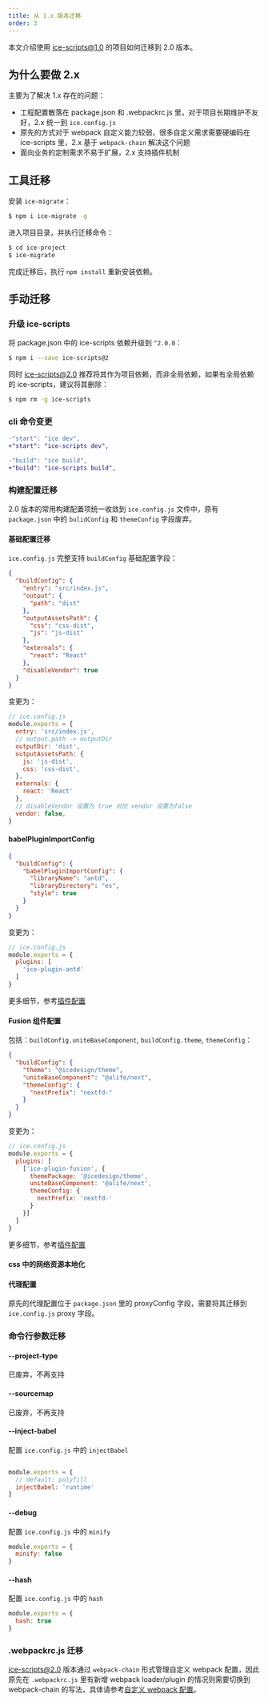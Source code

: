 ```yaml
---
title: 从 1.x 版本迁移
order: 3
---
```


本文介绍使用 ice-scripts@1.0 的项目如何迁移到 2.0 版本。

## 为什么要做 2.x

主要为了解决 1.x 存在的问题：

- 工程配置散落在 package.json 和 .webpackrc.js 里，对于项目长期维护不友好，2.x 统一到 `ice.config.js`
- 原先的方式对于 webpack 自定义能力较弱，很多自定义需求需要硬编码在 ice-scripts 里，2.x 基于 `webpack-chain` 解决这个问题
- 面向业务的定制需求不易于扩展，2.x 支持插件机制

## 工具迁移

安装 `ice-migrate`：

```bash
$ npm i ice-migrate -g
```

进入项目目录，并执行迁移命令：

```bash
$ cd ice-project
$ ice-migrate
```

完成迁移后，执行 `npm install` 重新安装依赖。

## 手动迁移

### 升级 ice-scripts

将 package.json 中的 ice-scripts 依赖升级到 `^2.0.0`：

```bash
$ npm i --save ice-scripts@2
```

同时 ice-scripts@2.0 推荐将其作为项目依赖，而非全局依赖，如果有全局依赖的 ice-scripts，建议将其删除：

```bash
$ npm rm -g ice-scripts
```

### cli 命令变更

```diff
-"start": "ice dev",
+"start": "ice-scripts dev",

-"build": "ice build",
+"build": "ice-scripts build",
```

### 构建配置迁移

2.0 版本的常用构建配置项统一收敛到 `ice.config.js` 文件中，原有 `package.json` 中的 `bulidConfig` 和 `themeConfig` 字段废弃。

#### 基础配置迁移

`ice.config.js` 完整支持 `buildConfig` 基础配置字段：

```json
{
  "buildConfig": {
    "entry": "src/index.js",
    "output": {
      "path": "dist"
    },
    "outputAssetsPath": {
      "css": "css-dist",
      "js": "js-dist"
    },
    "externals": {
      "react": "React"
    },
    "disableVendor": true
  }
}

```

变更为：

```js
// ice.config.js
module.exports = {
  entry: 'src/index.js',
  // output.path -> outputDir
  outputDir: 'dist',
  outputAssetsPath: {
    js: 'js-dist',
    css: 'css-dist',
  },
  externals: {
    react: 'React'
  },
  // disableVendor 设置为 true 对应 vendor 设置为false
  vendor: false,
}
```

#### babelPluginImportConfig

```json
{
  "buildConfig": {
    "babelPluginImportConfig": {
      "libraryName": "antd",
      "libraryDirectory": "es",
      "style": true
    }
  }
}
```

变更为：

```js
// ice.config.js
module.exports = {
  plugins: [
    'ice-plugin-antd'
  ]
}
```

更多细节，参考[插件配置](/docs/cli/plugin-list/antd.md)

#### Fusion 组件配置

包括：`buildConfig.uniteBaseComponent`, `buildConfig.theme`, `themeConfig`：

```json
{
  "buildConfig": {
    "theme": "@icedesign/theme",
    "uniteBaseComponent": "@alife/next",
    "themeConfig": {
      "nextPrefix": "nextfd-"
    }
  }
}
```

变更为：

```js
// ice.config.js
module.exports = {
  plugins: [
    ['ice-plugin-fusion', {
      themePackage: '@icedesign/theme',
      uniteBaseComponent: '@alife/next',
      themeConfig: {
        nextPrefix: 'nextfd-'
      }
    }]
  ]
}
```

更多细节，参考[插件配置](/docs/cli/plugin-list/fusion.md)

#### css 中的网络资源本地化

#### 代理配置

原先的代理配置位于 `package.json` 里的 proxyConfig 字段，需要将其迁移到 `ice.config.js` proxy 字段。

### 命令行参数迁移

#### --project-type

已废弃，不再支持

#### --sourcemap

已废弃，不再支持

#### --inject-babel

配置 `ice.config.js` 中的 `injectBabel`

```js

module.exports = {
  // default: polyfill
  injectBabel: 'runtime'
}
```

#### --debug

配置 `ice.config.js` 中的 `minify`

```js
module.exports = {
  minify: false
}
```

#### --hash

配置 `ice.config.js` 中的 `hash`

```js
module.exports = {
  hash: true
}
```

### .webpackrc.js 迁移

ice-scripts@2.0 版本通过 `webpack-chain` 形式管理自定义 webpack 配置，因此原先在 `.webpackrc.js` 里有新增 webpack loader/plugin 的情况则需要切换到 webpack-chain 的写法，具体请参考[自定义 webpack 配置](/docs/cli/config/custom-webpack.md)。